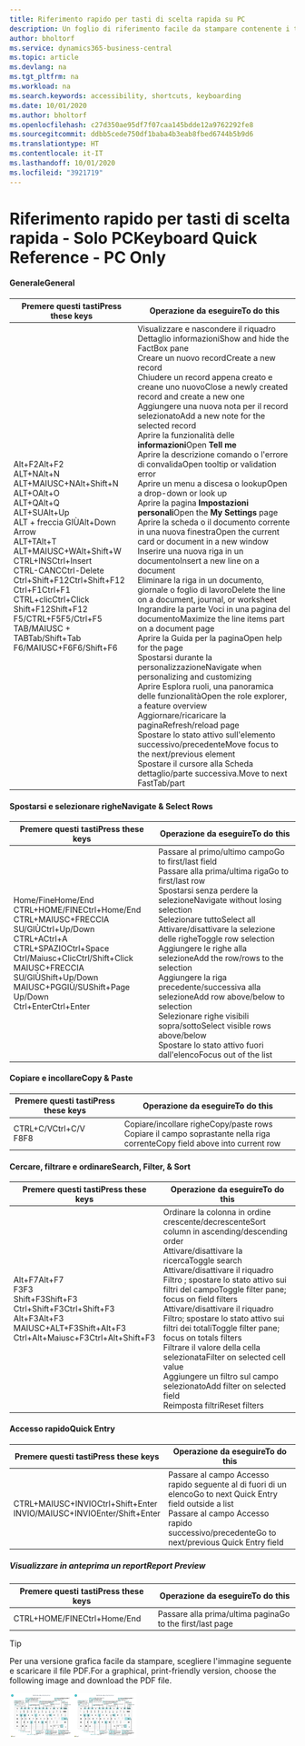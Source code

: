 ```yaml
---
title: Riferimento rapido per tasti di scelta rapida su PC
description: Un foglio di riferimento facile da stampare contenente i tasti di scelta rapida più utilizzati per utenti di PC.
author: bholtorf
ms.service: dynamics365-business-central
ms.topic: article
ms.devlang: na
ms.tgt_pltfrm: na
ms.workload: na
ms.search.keywords: accessibility, shortcuts, keyboarding
ms.date: 10/01/2020
ms.author: bholtorf
ms.openlocfilehash: c27d350ae95df7f07caa145bdde12a9762292fe8
ms.sourcegitcommit: ddbb5cede750df1baba4b3eab8fbed6744b5b9d6
ms.translationtype: HT
ms.contentlocale: it-IT
ms.lasthandoff: 10/01/2020
ms.locfileid: "3921719"
---
```

# <a name="keyboard-quick-reference---pc-only"></a><span data-ttu-id="82ca3-103">Riferimento rapido per tasti di scelta rapida - Solo PC</span><span class="sxs-lookup"><span data-stu-id="82ca3-103">Keyboard Quick Reference - PC Only</span></span>

#### <a name="general"></a><span data-ttu-id="82ca3-104">Generale</span><span class="sxs-lookup"><span data-stu-id="82ca3-104">General</span></span>

|<span data-ttu-id="82ca3-105">Premere questi tasti</span><span class="sxs-lookup"><span data-stu-id="82ca3-105">Press these keys</span></span>|<span data-ttu-id="82ca3-106">Operazione da eseguire</span><span class="sxs-lookup"><span data-stu-id="82ca3-106">To do this</span></span>|  
|-|-|
|<span data-ttu-id="82ca3-107">Alt+F2</span><span class="sxs-lookup"><span data-stu-id="82ca3-107">Alt+F2</span></span><br /><span data-ttu-id="82ca3-108">ALT+N</span><span class="sxs-lookup"><span data-stu-id="82ca3-108">Alt+N</span></span><br /><span data-ttu-id="82ca3-109">ALT+MAIUSC+N</span><span class="sxs-lookup"><span data-stu-id="82ca3-109">Alt+Shift+N</span></span><br /><span data-ttu-id="82ca3-110">ALT+O</span><span class="sxs-lookup"><span data-stu-id="82ca3-110">Alt+O</span></span><br /><span data-ttu-id="82ca3-111">ALT+Q</span><span class="sxs-lookup"><span data-stu-id="82ca3-111">Alt+Q</span></span><br /><span data-ttu-id="82ca3-112">ALT+SU</span><span class="sxs-lookup"><span data-stu-id="82ca3-112">Alt+Up</span></span><br /><span data-ttu-id="82ca3-113">ALT + freccia GIÙ</span><span class="sxs-lookup"><span data-stu-id="82ca3-113">Alt+Down Arrow</span></span><br /><span data-ttu-id="82ca3-114">ALT+T</span><span class="sxs-lookup"><span data-stu-id="82ca3-114">Alt+T</span></span><br /><span data-ttu-id="82ca3-115">ALT+MAIUSC+W</span><span class="sxs-lookup"><span data-stu-id="82ca3-115">Alt+Shift+W</span></span><br /><span data-ttu-id="82ca3-116">CTRL+INS</span><span class="sxs-lookup"><span data-stu-id="82ca3-116">Ctrl+Insert</span></span><br /><span data-ttu-id="82ca3-117">CTRL-CANC</span><span class="sxs-lookup"><span data-stu-id="82ca3-117">Ctrl-Delete</span></span><br /><span data-ttu-id="82ca3-118">Ctrl+Shift+F12</span><span class="sxs-lookup"><span data-stu-id="82ca3-118">Ctrl+Shift+F12</span></span><br /><span data-ttu-id="82ca3-119">Ctrl+F1</span><span class="sxs-lookup"><span data-stu-id="82ca3-119">Ctrl+F1</span></span><br /><span data-ttu-id="82ca3-120">CTRL+clic</span><span class="sxs-lookup"><span data-stu-id="82ca3-120">Ctrl+Click</span></span><br /><span data-ttu-id="82ca3-121">Shift+F12</span><span class="sxs-lookup"><span data-stu-id="82ca3-121">Shift+F12</span></span><br /><span data-ttu-id="82ca3-122">F5/CTRL+F5</span><span class="sxs-lookup"><span data-stu-id="82ca3-122">F5/Ctrl+F5</span></span><br /><span data-ttu-id="82ca3-123">TAB/MAIUSC + TAB</span><span class="sxs-lookup"><span data-stu-id="82ca3-123">Tab/Shift+Tab</span></span><br /><span data-ttu-id="82ca3-124">F6/MAIUSC+F6</span><span class="sxs-lookup"><span data-stu-id="82ca3-124">F6/Shift+F6</span></span><br />|<span data-ttu-id="82ca3-125">Visualizzare e nascondere il riquadro Dettaglio informazioni</span><span class="sxs-lookup"><span data-stu-id="82ca3-125">Show and hide the FactBox pane</span></span><br /><span data-ttu-id="82ca3-126">Creare un nuovo record</span><span class="sxs-lookup"><span data-stu-id="82ca3-126">Create a new record</span></span><br /><span data-ttu-id="82ca3-127">Chiudere un record appena creato e creane uno nuovo</span><span class="sxs-lookup"><span data-stu-id="82ca3-127">Close a newly created record and create a new one</span></span><br /><span data-ttu-id="82ca3-128">Aggiungere una nuova nota per il record selezionato</span><span class="sxs-lookup"><span data-stu-id="82ca3-128">Add a new note for the selected record</span></span><br /><span data-ttu-id="82ca3-129">Aprire la funzionalità delle **informazioni**</span><span class="sxs-lookup"><span data-stu-id="82ca3-129">Open **Tell me**</span></span><br /><span data-ttu-id="82ca3-130">Aprire la descrizione comando o l'errore di convalida</span><span class="sxs-lookup"><span data-stu-id="82ca3-130">Open tooltip or validation error</span></span><br /><span data-ttu-id="82ca3-131">Aprire un menu a discesa o lookup</span><span class="sxs-lookup"><span data-stu-id="82ca3-131">Open a drop-down or look up</span></span><br /><span data-ttu-id="82ca3-132">Aprire la pagina **Impostazioni personali**</span><span class="sxs-lookup"><span data-stu-id="82ca3-132">Open the **My Settings** page</span></span><br /><span data-ttu-id="82ca3-133">Aprire la scheda o il documento corrente in una nuova finestra</span><span class="sxs-lookup"><span data-stu-id="82ca3-133">Open the current card or document in a new window</span></span><br /><span data-ttu-id="82ca3-134">Inserire una nuova riga in un documento</span><span class="sxs-lookup"><span data-stu-id="82ca3-134">Insert a new line on a document</span></span><br /><span data-ttu-id="82ca3-135">Eliminare la riga in un documento, giornale o foglio di lavoro</span><span class="sxs-lookup"><span data-stu-id="82ca3-135">Delete the line on a document, journal, or worksheet</span></span><br /><span data-ttu-id="82ca3-136">Ingrandire la parte Voci in una pagina del documento</span><span class="sxs-lookup"><span data-stu-id="82ca3-136">Maximize the line items part on a document page</span></span><br /><span data-ttu-id="82ca3-137">Aprire la Guida per la pagina</span><span class="sxs-lookup"><span data-stu-id="82ca3-137">Open help for the page</span></span><br /><span data-ttu-id="82ca3-138">Spostarsi durante la personalizzazione</span><span class="sxs-lookup"><span data-stu-id="82ca3-138">Navigate when personalizing and customizing</span></span><br /><span data-ttu-id="82ca3-139">Aprire Esplora ruoli, una panoramica delle funzionalità</span><span class="sxs-lookup"><span data-stu-id="82ca3-139">Open the role explorer, a feature overview</span></span><br /><span data-ttu-id="82ca3-140">Aggiornare/ricaricare la pagina</span><span class="sxs-lookup"><span data-stu-id="82ca3-140">Refresh/reload page</span></span><br /><span data-ttu-id="82ca3-141">Spostare lo stato attivo sull'elemento successivo/precedente</span><span class="sxs-lookup"><span data-stu-id="82ca3-141">Move focus to the next/previous element</span></span><br /><span data-ttu-id="82ca3-142">Spostare il cursore alla Scheda dettaglio/parte successiva.</span><span class="sxs-lookup"><span data-stu-id="82ca3-142">Move to next FastTab/part</span></span>|

#### <a name="navigate--select-rows"></a><span data-ttu-id="82ca3-143">Spostarsi e selezionare righe</span><span class="sxs-lookup"><span data-stu-id="82ca3-143">Navigate & Select Rows</span></span>

|<span data-ttu-id="82ca3-144">Premere questi tasti</span><span class="sxs-lookup"><span data-stu-id="82ca3-144">Press these keys</span></span>|<span data-ttu-id="82ca3-145">Operazione da eseguire</span><span class="sxs-lookup"><span data-stu-id="82ca3-145">To do this</span></span>|
|-|-|
|<span data-ttu-id="82ca3-146">Home/Fine</span><span class="sxs-lookup"><span data-stu-id="82ca3-146">Home/End</span></span><br /><span data-ttu-id="82ca3-147">CTRL+HOME/FINE</span><span class="sxs-lookup"><span data-stu-id="82ca3-147">Ctrl+Home/End</span></span> <br /><span data-ttu-id="82ca3-148">CTRL+MAIUSC+FRECCIA SU/GIÙ</span><span class="sxs-lookup"><span data-stu-id="82ca3-148">Ctrl+Up/Down</span></span><br /><span data-ttu-id="82ca3-149">CTRL+A</span><span class="sxs-lookup"><span data-stu-id="82ca3-149">Ctrl+A</span></span> <br /><span data-ttu-id="82ca3-150">CTRL+SPAZIO</span><span class="sxs-lookup"><span data-stu-id="82ca3-150">Ctrl+Space</span></span><br /><span data-ttu-id="82ca3-151">Ctrl/Maiusc+Clic</span><span class="sxs-lookup"><span data-stu-id="82ca3-151">Ctrl/Shift+Click</span></span><br /><span data-ttu-id="82ca3-152">MAIUSC+FRECCIA SU/GIÙ</span><span class="sxs-lookup"><span data-stu-id="82ca3-152">Shift+Up/Down</span></span><br /><span data-ttu-id="82ca3-153">MAIUSC+PGGIÙ/SU</span><span class="sxs-lookup"><span data-stu-id="82ca3-153">Shift+Page Up/Down</span></span><br /><span data-ttu-id="82ca3-154">Ctrl+Enter</span><span class="sxs-lookup"><span data-stu-id="82ca3-154">Ctrl+Enter</span></span>|<span data-ttu-id="82ca3-155">Passare al primo/ultimo campo</span><span class="sxs-lookup"><span data-stu-id="82ca3-155">Go to first/last field</span></span><br /><span data-ttu-id="82ca3-156">Passare alla prima/ultima riga</span><span class="sxs-lookup"><span data-stu-id="82ca3-156">Go to first/last row</span></span><br /><span data-ttu-id="82ca3-157">Spostarsi senza perdere la selezione</span><span class="sxs-lookup"><span data-stu-id="82ca3-157">Navigate without losing selection</span></span><br /><span data-ttu-id="82ca3-158">Selezionare tutto</span><span class="sxs-lookup"><span data-stu-id="82ca3-158">Select all</span></span><br /><span data-ttu-id="82ca3-159">Attivare/disattivare la selezione delle righe</span><span class="sxs-lookup"><span data-stu-id="82ca3-159">Toggle row selection</span></span><br /> <span data-ttu-id="82ca3-160">Aggiungere le righe alla selezione</span><span class="sxs-lookup"><span data-stu-id="82ca3-160">Add the row/rows to the selection</span></span><br /><span data-ttu-id="82ca3-161">Aggiungere la riga precedente/successiva alla selezione</span><span class="sxs-lookup"><span data-stu-id="82ca3-161">Add row above/below to selection</span></span><br /><span data-ttu-id="82ca3-162">Selezionare righe visibili sopra/sotto</span><span class="sxs-lookup"><span data-stu-id="82ca3-162">Select visible rows above/below</span></span> <br /><span data-ttu-id="82ca3-163">Spostare lo stato attivo fuori dall'elenco</span><span class="sxs-lookup"><span data-stu-id="82ca3-163">Focus out of the list</span></span>|

#### <a name="copy--paste"></a><span data-ttu-id="82ca3-164">Copiare e incollare</span><span class="sxs-lookup"><span data-stu-id="82ca3-164">Copy & Paste</span></span>

|<span data-ttu-id="82ca3-165">Premere questi tasti</span><span class="sxs-lookup"><span data-stu-id="82ca3-165">Press these keys</span></span>|<span data-ttu-id="82ca3-166">Operazione da eseguire</span><span class="sxs-lookup"><span data-stu-id="82ca3-166">To do this</span></span>|
|-|-|
|<span data-ttu-id="82ca3-167">CTRL+C/V</span><span class="sxs-lookup"><span data-stu-id="82ca3-167">Ctrl+C/V</span></span><br /><span data-ttu-id="82ca3-168">F8</span><span class="sxs-lookup"><span data-stu-id="82ca3-168">F8</span></span>|<span data-ttu-id="82ca3-169">Copiare/incollare righe</span><span class="sxs-lookup"><span data-stu-id="82ca3-169">Copy/paste rows</span></span><br /><span data-ttu-id="82ca3-170">Copiare il campo soprastante nella riga corrente</span><span class="sxs-lookup"><span data-stu-id="82ca3-170">Copy field above into current row</span></span>|

#### <a name="search-filter--sort"></a><span data-ttu-id="82ca3-171">Cercare, filtrare e ordinare</span><span class="sxs-lookup"><span data-stu-id="82ca3-171">Search, Filter, & Sort</span></span>

|<span data-ttu-id="82ca3-172">Premere questi tasti</span><span class="sxs-lookup"><span data-stu-id="82ca3-172">Press these keys</span></span>|<span data-ttu-id="82ca3-173">Operazione da eseguire</span><span class="sxs-lookup"><span data-stu-id="82ca3-173">To do this</span></span>|
|-|-|
|<span data-ttu-id="82ca3-174">Alt+F7</span><span class="sxs-lookup"><span data-stu-id="82ca3-174">Alt+F7</span></span><br /><span data-ttu-id="82ca3-175">F3</span><span class="sxs-lookup"><span data-stu-id="82ca3-175">F3</span></span><br /><span data-ttu-id="82ca3-176">Shift+F3</span><span class="sxs-lookup"><span data-stu-id="82ca3-176">Shift+F3</span></span><br /><span data-ttu-id="82ca3-177">Ctrl+Shift+F3</span><span class="sxs-lookup"><span data-stu-id="82ca3-177">Ctrl+Shift+F3</span></span><br /><span data-ttu-id="82ca3-178">Alt+F3</span><span class="sxs-lookup"><span data-stu-id="82ca3-178">Alt+F3</span></span><br /><span data-ttu-id="82ca3-179">MAIUSC+ALT+F3</span><span class="sxs-lookup"><span data-stu-id="82ca3-179">Shift+Alt+F3</span></span><br /><span data-ttu-id="82ca3-180">Ctrl+Alt+Maiusc+F3</span><span class="sxs-lookup"><span data-stu-id="82ca3-180">Ctrl+Alt+Shift+F3</span></span>|<span data-ttu-id="82ca3-181">Ordinare la colonna in ordine crescente/decrescente</span><span class="sxs-lookup"><span data-stu-id="82ca3-181">Sort column in ascending/descending order</span></span><br /><span data-ttu-id="82ca3-182">Attivare/disattivare la ricerca</span><span class="sxs-lookup"><span data-stu-id="82ca3-182">Toggle search</span></span><br /><span data-ttu-id="82ca3-183">Attivare/disattivare il riquadro Filtro	; spostare lo stato attivo sui filtri del campo</span><span class="sxs-lookup"><span data-stu-id="82ca3-183">Toggle filter pane; focus on field filters</span></span><br /><span data-ttu-id="82ca3-184">Attivare/disattivare il riquadro Filtro; spostare lo stato attivo sui filtri dei totali</span><span class="sxs-lookup"><span data-stu-id="82ca3-184">Toggle filter pane; focus on totals filters</span></span><br /><span data-ttu-id="82ca3-185">Filtrare il valore della cella selezionata</span><span class="sxs-lookup"><span data-stu-id="82ca3-185">Filter on selected cell value</span></span><br /><span data-ttu-id="82ca3-186">Aggiungere un filtro sul campo selezionato</span><span class="sxs-lookup"><span data-stu-id="82ca3-186">Add filter on selected field</span></span><br /><span data-ttu-id="82ca3-187">Reimposta filtri</span><span class="sxs-lookup"><span data-stu-id="82ca3-187">Reset filters</span></span>|

#### <a name="quick-entry"></a><span data-ttu-id="82ca3-188">Accesso rapido</span><span class="sxs-lookup"><span data-stu-id="82ca3-188">Quick Entry</span></span>

|<span data-ttu-id="82ca3-189">Premere questi tasti</span><span class="sxs-lookup"><span data-stu-id="82ca3-189">Press these keys</span></span>|<span data-ttu-id="82ca3-190">Operazione da eseguire</span><span class="sxs-lookup"><span data-stu-id="82ca3-190">To do this</span></span>|
|-|-|
|<span data-ttu-id="82ca3-191">CTRL+MAIUSC+INVIO</span><span class="sxs-lookup"><span data-stu-id="82ca3-191">Ctrl+Shift+Enter</span></span><br /><span data-ttu-id="82ca3-192">INVIO/MAIUSC+INVIO</span><span class="sxs-lookup"><span data-stu-id="82ca3-192">Enter/Shift+Enter</span></span>|<span data-ttu-id="82ca3-193">Passare al campo Accesso rapido seguente al di fuori di un elenco</span><span class="sxs-lookup"><span data-stu-id="82ca3-193">Go to next Quick Entry field outside a list</span></span><br /><span data-ttu-id="82ca3-194">Passare al campo Accesso rapido successivo/precedente</span><span class="sxs-lookup"><span data-stu-id="82ca3-194">Go to next/previous Quick Entry field</span></span>|

##### <a name="report-preview"></a><span data-ttu-id="82ca3-195">Visualizzare in anteprima un report</span><span class="sxs-lookup"><span data-stu-id="82ca3-195">Report Preview</span></span>

|<span data-ttu-id="82ca3-196">Premere questi tasti</span><span class="sxs-lookup"><span data-stu-id="82ca3-196">Press these keys</span></span>|<span data-ttu-id="82ca3-197">Operazione da eseguire</span><span class="sxs-lookup"><span data-stu-id="82ca3-197">To do this</span></span>|
|-|-|
|<span data-ttu-id="82ca3-198">CTRL+HOME/FINE</span><span class="sxs-lookup"><span data-stu-id="82ca3-198">Ctrl+Home/End</span></span>|<span data-ttu-id="82ca3-199">Passare alla prima/ultima pagina</span><span class="sxs-lookup"><span data-stu-id="82ca3-199">Go to the first/last page</span></span>|

> [!TIP]
> <span data-ttu-id="82ca3-200">Per una versione grafica facile da stampare, scegliere l'immagine seguente e scaricare il file PDF.</span><span class="sxs-lookup"><span data-stu-id="82ca3-200">For a graphical, print-friendly version, choose the following image and download the PDF file.</span></span>
>
> <span data-ttu-id="82ca3-201">[![Icona che apre un PDF](media/keyboard_shortcut_inline.png)](media/keyboard_shortcuts.pdf)</span><span class="sxs-lookup"><span data-stu-id="82ca3-201">[![Icon that opens a PDF](media/keyboard_shortcut_inline.png)](media/keyboard_shortcuts.pdf)</span></span>
